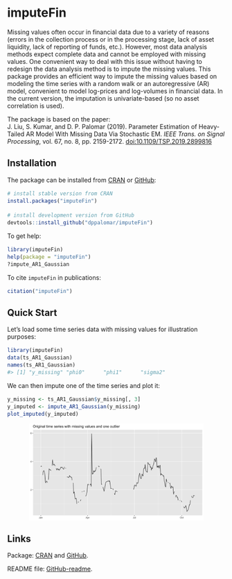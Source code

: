 <!-- README.md is generated from README.Rmd. Please edit that file -->

imputeFin
=========

<!---
[![CRAN_Status_Badge](https://www.r-pkg.org/badges/version/imputeFin)](https://CRAN.R-project.org/package=imputeFin)
[![CRAN Downloads](https://cranlogs.r-pkg.org/badges/imputeFin)](https://CRAN.R-project.org/package=imputeFin)
[![CRAN Downloads Total](https://cranlogs.r-pkg.org/badges/grand-total/imputeFin?color=brightgreen)](https://CRAN.R-project.org/package=imputeFin)
--->

Missing values often occur in financial data due to a variety of reasons
(errors in the collection process or in the processing stage, lack of
asset liquidity, lack of reporting of funds, etc.). However, most data
analysis methods expect complete data and cannot be employed with
missing values. One convenient way to deal with this issue without
having to redesign the data analysis method is to impute the missing
values. This package provides an efficient way to impute the missing
values based on modeling the time series with a random walk or an
autoregressive (AR) model, convenient to model log-prices and
log-volumes in financial data. In the current version, the imputation is
univariate-based (so no asset correlation is used).

The package is based on the paper:  
J. Liu, S. Kumar, and D. P. Palomar (2019). Parameter Estimation of
Heavy-Tailed AR Model With Missing Data Via Stochastic EM. *IEEE Trans.
on Signal Processing*, vol. 67, no. 8, pp. 2159-2172.
<a href="doi:10.1109/TSP.2019.2899816" class="uri">doi:10.1109/TSP.2019.2899816</a>

Installation
------------

The package can be installed from
[CRAN](https://CRAN.R-project.org/package=imputeFin) or
[GitHub](https://github.com/dppalomar/imputeFin):

``` r
# install stable version from CRAN
install.packages("imputeFin")

# install development version from GitHub
devtools::install_github("dppalomar/imputeFin")
```

To get help:

``` r
library(imputeFin)
help(package = "imputeFin")
?impute_AR1_Gaussian
```

To cite `imputeFin` in publications:

``` r
citation("imputeFin")
```

Quick Start
-----------

Let’s load some time series data with missing values for illustration
purposes:

``` r
library(imputeFin)
data(ts_AR1_Gaussian)
names(ts_AR1_Gaussian)
#> [1] "y_missing" "phi0"      "phi1"      "sigma2"
```

We can then impute one of the time series and plot it:

``` r
y_missing <- ts_AR1_Gaussian$y_missing[, 3]
y_imputed <- impute_AR1_Gaussian(y_missing)
plot_imputed(y_imputed)
```

<img src="man/figures/README-unnamed-chunk-6-1.png" width="80%" style="display: block; margin: auto;" />

<!---
## Documentation
For more detailed information, please check the
[vignette](https://CRAN.R-project.org/package=imputeFin/vignettes/ImputeFinancialTimeSeries.html).
--->

Links
-----

Package: [CRAN](https://CRAN.R-project.org/package=imputeFin) and
[GitHub](https://github.com/dppalomar/imputeFin).

README file:
[GitHub-readme](https://github.com/dppalomar/imputeFin/blob/master/README.md).

<!---
Vignette: [CRAN-vignette](https://CRAN.R-project.org/package=imputeFin/vignettes/ImputeFinancialTimeSeries.html).
--->
